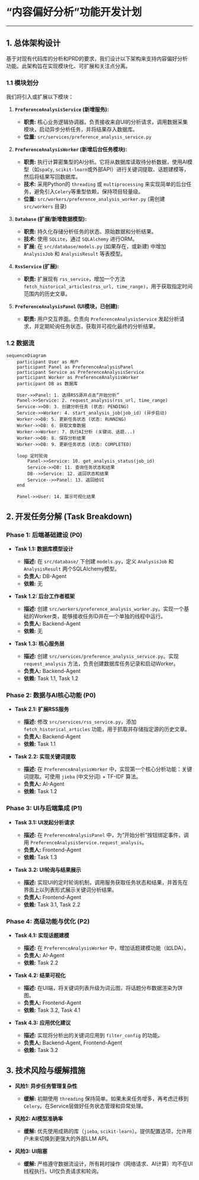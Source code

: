 # “内容偏好分析”功能开发计划

---

## 1. 总体架构设计

基于对现有代码库的分析和PRD的要求，我们设计以下架构来支持内容偏好分析功能。此架构旨在实现模块化、可扩展和关注点分离。

### 1.1 模块划分

我们将引入或扩展以下模块：

1.  **`PreferenceAnalysisService` (新增服务):**
    - **职责:** 核心业务逻辑协调器。负责接收来自UI的分析请求，调用数据采集模块，启动异步分析任务，并将结果存入数据库。
    - **位置:** `src/services/preference_analysis_service.py`

2.  **`PreferenceAnalysisWorker` (新增后台任务模块):**
    - **职责:** 执行计算密集型的AI分析。它将从数据库读取待分析数据，使用AI模型（如`spaCy`, `scikit-learn`或外部API）进行关键词提取、话题建模等，然后将结果写回数据库。
    - **技术:** 采用Python的 `threading` 或 `multiprocessing` 来实现简单的后台任务，避免引入`Celery`等重型依赖，保持项目轻量级。
    - **位置:** `src/workers/preference_analysis_worker.py` (需创建 `src/workers` 目录)

3.  **`Database` (扩展/新增数据模型):**
    - **职责:** 持久化存储分析任务的状态、原始数据和分析结果。
    - **技术:** 使用 `SQLite`，通过 `SQLAlchemy` 进行ORM。
    - **扩展:** 在 `src/database/models.py` (如果存在，或新建) 中增加 `AnalysisJob` 和 `AnalysisResult` 等表模型。

4.  **`RssService` (扩展):**
    - **职责:** 扩展现有 `rss_service`，增加一个方法 `fetch_historical_articles(rss_url, time_range)`，用于获取指定时间范围内的历史文章。

5.  **`PreferenceAnalysisPanel` (UI模块，已创建):**
    - **职责:** 用户交互界面。负责向 `PreferenceAnalysisService` 发起分析请求，并定期轮询任务状态，获取并可视化最终的分析结果。

### 1.2 数据流

```mermaid
sequenceDiagram
    participant User as 用户
    participant Panel as PreferenceAnalysisPanel
    participant Service as PreferenceAnalysisService
    participant Worker as PreferenceAnalysisWorker
    participant DB as 数据库

    User->>Panel: 1. 选择RSS源并点击“开始分析”
    Panel->>Service: 2. request_analysis(rss_url, time_range)
    Service->>DB: 3. 创建分析任务 (状态: PENDING)
    Service->>Worker: 4. start_analysis_job(job_id) (异步启动)
    Worker->>DB: 5. 更新任务状态 (状态: RUNNING)
    Worker->>DB: 6. 获取文章数据
    Worker->>Worker: 7. 执行AI分析 (关键词、话题...)
    Worker->>DB: 8. 保存分析结果
    Worker->>DB: 9. 更新任务状态 (状态: COMPLETED)

    loop 定时轮询
        Panel->>Service: 10. get_analysis_status(job_id)
        Service->>DB: 11. 查询任务状态和结果
        DB-->>Service: 12. 返回状态和结果
        Service-->>Panel: 13. 返回给UI
    end

    Panel->>User: 14. 展示可视化结果
```

## 2. 开发任务分解 (Task Breakdown)

### Phase 1: 后端基础建设 (P0)

- **Task 1.1: 数据库模型设计**
  - **描述:** 在 `src/database/` 下创建 `models.py`，定义 `AnalysisJob` 和 `AnalysisResult` 两个SQLAlchemy模型。
  - **负责人:** DB-Agent
  - **依赖:** 无

- **Task 1.2: 后台工作者框架**
  - **描述:** 创建 `src/workers/preference_analysis_worker.py`。实现一个基础的Worker类，能够接收任务ID并在一个单独的线程中运行。
  - **负责人:** Backend-Agent
  - **依赖:** 无

- **Task 1.3: 核心服务层**
  - **描述:** 创建 `src/services/preference_analysis_service.py`。实现 `request_analysis` 方法，负责创建数据库任务记录和启动Worker。
  - **负责人:** Backend-Agent
  - **依赖:** Task 1.1, Task 1.2

### Phase 2: 数据与AI核心功能 (P0)

- **Task 2.1: 扩展RSS服务**
  - **描述:** 修改 `src/services/rss_service.py`，添加 `fetch_historical_articles` 功能，用于抓取并存储指定源的历史文章。
  - **负责人:** Backend-Agent
  - **依赖:** Task 1.1

- **Task 2.2: 实现关键词提取**
  - **描述:** 在 `PreferenceAnalysisWorker` 中，实现第一个核心分析功能：关键词提取。可使用 `jieba` (中文分词) + TF-IDF 算法。
  - **负责人:** AI-Agent
  - **依赖:** Task 1.2

### Phase 3: UI与后端集成 (P1)

- **Task 3.1: UI发起分析请求**
  - **描述:** 在 `PreferenceAnalysisPanel` 中，为“开始分析”按钮绑定事件，调用 `PreferenceAnalysisService.request_analysis`。
  - **负责人:** Frontend-Agent
  - **依赖:** Task 1.3

- **Task 3.2: UI轮询与结果展示**
  - **描述:** 实现UI的定时轮询机制，调用服务获取任务状态和结果，并首先在界面上以列表形式展示关键词分析结果。
  - **负责人:** Frontend-Agent
  - **依赖:** Task 3.1, Task 2.2

### Phase 4: 高级功能与优化 (P2)

- **Task 4.1: 实现话题建模**
  - **描述:** 在 `PreferenceAnalysisWorker` 中，增加话题建模功能（如LDA）。
  - **负责人:** AI-Agent
  - **依赖:** Task 2.2

- **Task 4.2: 结果可视化**
  - **描述:** 在UI端，将关键词列表升级为词云图，将话题分布数据渲染为饼图。
  - **负责人:** Frontend-Agent
  - **依赖:** Task 3.2, Task 4.1

- **Task 4.3: 应用优化建议**
  - **描述:** 实现将分析出的关键词应用到 `filter_config` 的功能。
  - **负责人:** Backend-Agent, Frontend-Agent
  - **依赖:** Task 3.2

## 3. 技术风险与缓解措施

- **风险1: 异步任务管理复杂性**
  - **缓解:** 初期使用 `threading` 保持简单。如果未来任务增多，再考虑迁移到 `Celery`。在Service层做好任务状态管理和异常处理。

- **风险2: AI模型准确率**
  - **缓解:** 优先使用成熟的库（`jieba`, `scikit-learn`）。提供配置选项，允许用户未来切换到更强大的外部LLM API。

- **风险3: UI阻塞**
  - **缓解:** 严格遵守数据流设计，所有耗时操作（网络请求、AI计算）均不在UI线程执行。UI仅负责请求和轮询。